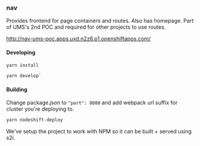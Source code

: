### nav

Provides frontend for page containers and routes. Also has homepage. Part of UMS's 2nd POC and required for other projects to use routes.

http://nav-ums-poc.apps.uxd.n2z6.p1.openshiftapps.com/

#### Developing
```sh
yarn install
```

```sh
yarn develop`
```

#### Building
Change package.json to `"port": 8080` and add webpack url suffix for cluster you're deploying to.

```sh
yarn nodeshift-deploy
```

We've setup the project to work with NPM so it can be built + served using s2i.
